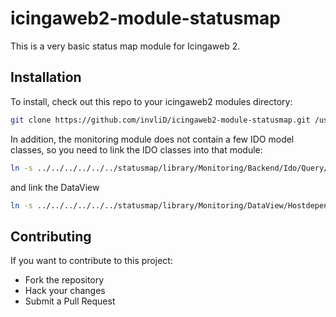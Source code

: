 # icingaweb2-module-statusmap

This is a very basic status map module for Icingaweb 2.

## Installation

To install, check out this repo to your icingaweb2 modules directory:
```bash
git clone https://github.com/invliD/icingaweb2-module-statusmap.git /usr/share/icingaweb2/modules/statusmap
```

In addition, the monitoring module does not contain a few IDO model classes, so you need to link the IDO classes into that module:
```bash
ln -s ../../../../../../statusmap/library/Monitoring/Backend/Ido/Query/HostdependencyQuery.php /usr/share/icingaweb2/modules/monitoring/library/Monitoring/Backend/Ido/Query/HostdependencyQuery.php
```
and link the DataView
```bash
ln -s ../../../../../../statusmap/library/Monitoring/DataView/Hostdependency.php /usr/share/icingaweb2/modules/monitoring/library/Monitoring/DataView/Hostdependency.php
```


## Contributing
If you want to contribute to this project:

- Fork the repository
- Hack your changes
- Submit a Pull Request
